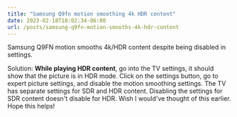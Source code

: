 ```yaml
---
title: "Samsung Q9fn motion smoothing 4k HDR content"
date: 2023-02-18T18:02:34-06:00
url: /posts/samsung-q9fn-motion-smooths-4k-hdr-content
---
```


Samsung Q9FN motion smooths 4k/HDR content despite being disabled in settings.

Solution: **While playing HDR content**, go into the TV settings, it should show that the picture is in HDR mode.
Click on the settings button, go to expert picture settings, and disable the motion smoothing settings.
The TV has separate settings for SDR and HDR content.
Disabling the settings for SDR content doesn't disable for HDR.
Wish I would've thought of this earlier.
Hope this helps!
